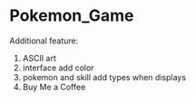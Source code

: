 # Pokemon_Game

Additional feature:
1. ASCII art
2. interface add color
3. pokemon and skill add types when displays
4. Buy Me a Coffee
